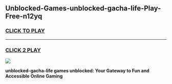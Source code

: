 
## Unblocked-Games-unblocked-gacha-life-Play-Free-n12yq
<h3>
<a href="https://premium76.site?title=unblocked-gacha-life&ref=20M">CLICK TO PLAY</a></h3>
<hr>

<h3>
<a href="https://premium76.site?title=unblocked-gacha-life&ref=20M">CLICK 2 PLAY</a>
  
</h3>

<a href="https://premium76.site?title=unblocked-gacha-life&ref=19M"><img src="https://clearcache.store/games.png"></a>


**unblocked-gacha-life games unblocked: Your Gateway to Fun and Accessible Online Gaming**
